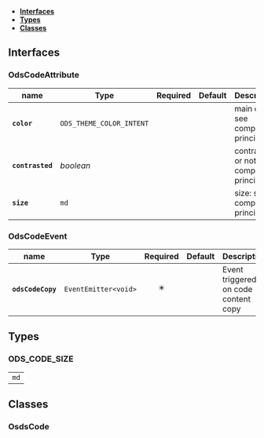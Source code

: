 * [**Interfaces**](#interfaces)
* [**Types**](#types)
* [**Classes**](#classes)

## Interfaces

### OdsCodeAttribute
|name | Type | Required | Default | Description|
|---|---|:---:|---|---|
|**`color`** | `ODS_THEME_COLOR_INTENT` |  |  | main color: see component principles|
|**`contrasted`** | _boolean_ |  |  | contrasted or not: see component principles|
|**`size`** | `md` |  |  | size: see component principles|

### OdsCodeEvent
|name | Type | Required | Default | Description|
|---|---|:---:|---|---|
|**`odsCodeCopy`** | `EventEmitter<void>` | ✴️ |  | Event triggered on code content copy|

## Types

### ODS_CODE_SIZE
|  |
|:---:|
| `md` |

## Classes

### OsdsCode